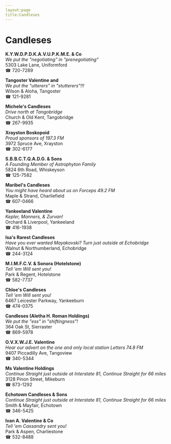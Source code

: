 ```yaml
---
layout:page
title:Candleses
---
```

# Candleses

**K.Y.W.D.P.D.K.A.V.U.P.K.M.E. & Co**  
_We put the "negotiating" in "prenegotiating"_  
5303 Lake Lane, Uniformford  
☎ 720-7289



**Tangoster Valentine and**  
_We put the "utterers" in "stutterers"!!!_  
Wilson & Aloha, Tangoster  
☎ 121-9281



**Michele's Candleses**  
_Drive north at Tangobridge_  
Church & Old Kent, Tangobridge  
☎ 267-9935



**Xrayston Boskopoid**  
_Proud sponsors of 197.3 FM_  
3972 Spruce Ave, Xrayston  
☎ 302-6177



**S.B.B.C.T.Q.A.D.G. & Sons**  
_A Founding Member of Astrophyton Family_  
5824 6th Road, Whiskeyson  
☎ 125-7582



**Maribel's Candleses**  
_You might have heard about us on Forceps 49.2 FM_  
Maple & Strand, Charliefield  
☎ 607-0466



**Yankeeland Valentine**  
_Kepler, Manners, & Zurvan!_  
Orchard & Liverpool, Yankeeland  
☎ 416-1938



**Isa's Rarest Candleses**  
_Have you ever wanted Mayakovski? 
Turn just outside at Echobridge_  
Walnut & Northumberland, Echobridge  
☎ 244-3124



**M.I.M.F.C.V. & Sonora (Hotelstone)**  
_Tell 'em Will sent you!_  
Park & Regent, Hotelstone  
☎ 582-7737



**Chloe's Candleses**  
_Tell 'em Will sent you!_  
6467 Leicester Parkway, Yankeeburn  
☎ 474-0375



**Candleses (Aletha H. Roman Holdings)**  
_We put the "ess" in "shiftingness"!_  
364 Oak St, Sierraster  
☎ 869-5978



**O.V.X.W.J.E. Valentine**  
_Hear our advert on the one and only local station Letters 74.8 FM_  
9407 Piccadilly Ave, Tangoview  
☎ 340-5344



**Ms Valentine Holdings**  
_Continue Straight just outside at Interstate 81, Continue Straight for 66 miles_  
3128 Pinon Street, Mikeburn  
☎ 873-1292



**Echotown Candleses & Sons**  
_Continue Straight just outside at Interstate 81, Continue Straight for 66 miles_  
Smith & Mayfair, Echotown  
☎ 346-5425



**Ivan A. Valentine & Co**  
_Tell 'em Cassandry sent you!_  
Park & Aspen, Charliestone  
☎ 532-8488



